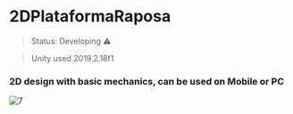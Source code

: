 # 2DPlataformaRaposa

>Status: Developing ⚠️

>Unity used 2019.2.18f1

### 2D design with basic mechanics, can be used on Mobile or PC

![7](https://user-images.githubusercontent.com/79748858/111016180-22a71480-838b-11eb-8aa9-a05e7ca025f7.png)
